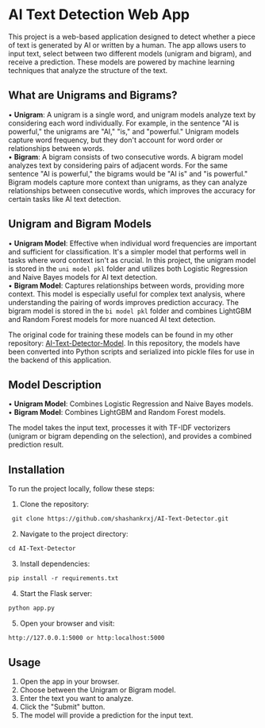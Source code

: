 # AI Text Detection Web App
This project is a web-based application designed to detect whether a piece of text is generated by AI or written by a human. The app allows users to input text, select between two different models (unigram and bigram), and receive a prediction. These models are powered by machine learning techniques that analyze the structure of the text.

## What are Unigrams and Bigrams?
• **Unigram**: A unigram is a single word, and unigram models analyze text by considering each word individually. For example, in the sentence "AI is powerful," the unigrams are "AI," "is," and "powerful." Unigram models capture word frequency, but they don't account for word order or relationships between words.<br>
• **Bigram**: A bigram consists of two consecutive words. A bigram model analyzes text by considering pairs of adjacent words. For the same sentence "AI is powerful," the bigrams would be "AI is" and "is powerful." Bigram models capture more context than unigrams, as they can analyze relationships between consecutive words, which improves the accuracy for certain tasks like AI text detection.<br>

## Unigram and Bigram Models
• **Unigram Model**: Effective when individual word frequencies are important and sufficient for classification. It's a simpler model that performs well in tasks where word context isn't as crucial. In this project, the unigram model is stored in the `uni model pkl` folder and utilizes both Logistic Regression and Naive Bayes models for AI text detection.<br>
• **Bigram Model**: Captures relationships between words, providing more context. This model is especially useful for complex text analysis, where understanding the pairing of words improves prediction accuracy. The bigram model is stored in the `bi model pkl` folder and combines LightGBM and Random Forest models for more nuanced AI text detection.<br>

The original code for training these models can be found in my other repository: [AI-Text-Detector-Model](https://github.com/shashankrxj/AI-Text-Detector-Model). In this repository, the models have been converted into Python scripts and serialized into pickle files for use in the backend of this application.

## Model Description
• **Unigram Model**: Combines Logistic Regression and Naive Bayes models.<br>
• **Bigram Model**: Combines LightGBM and Random Forest models.<br>

The model takes the input text, processes it with TF-IDF vectorizers (unigram or bigram depending on the selection), and provides a combined prediction result.

## Installation

To run the project locally, follow these steps:
1. Clone the repository:
```HTML
 git clone https://github.com/shashankrxj/AI-Text-Detector.git
```
2. Navigate to the project directory:
```HTML
cd AI-Text-Detector
```
3. Install dependencies:
```HTML
pip install -r requirements.txt
```
4. Start the Flask server:
```HTML
python app.py
```
5. Open your browser and visit:
```HTML
http://127.0.0.1:5000 or http:localhost:5000
```

## Usage
1. Open the app in your browser.<br>
2. Choose between the Unigram or Bigram model.<br>
3. Enter the text you want to analyze.<br>
4. Click the "Submit" button.<br>
5. The model will provide a prediction for the input text.<br>
